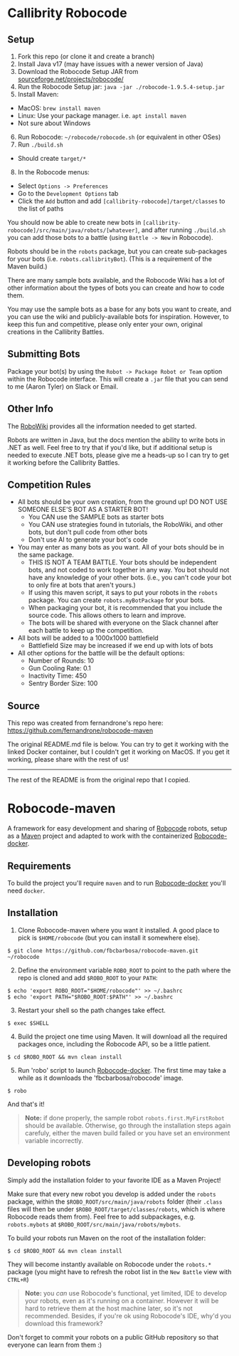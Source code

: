 # Callibrity Robocode

## Setup

1. Fork this repo (or clone it and create a branch)
2. Install Java v17 (may have issues with a newer version of Java)
3. Download the Robocode Setup JAR from [sourceforge.net/projects/robocode/](https://sourceforge.net/projects/robocode/files/robocode/1.9.5.2/robocode-1.9.5.4-setup.jar/download)
4. Run the Robocode Setup jar:
`java -jar ./robocode-1.9.5.4-setup.jar`
5. Install Maven:
  - MacOS: `brew install maven`
  - Linux: Use your package manager. i.e. `apt install maven`
  - Not sure about Windows
6. Run Robocode:
`~/robocode/robocode.sh` (or equivalent in other OSes)
7. Run `./build.sh`
  - Should create `target/*`
8. In the Robocode menus:
  - Select `Options -> Preferences`
  - Go to the `Development Options` tab
  - Click the `Add` button and add `[callibrity-robocode]/target/classes` to the list of paths

You should now be able to create new bots in `[callibrity-robocode]/src/main/java/robots/[whatever]`, and after running `./build.sh` you can add those bots to a battle (using `Battle -> New` in Robocode). 

Robots should be in the `robots` package, but you can create sub-packages for your bots (i.e. `robots.callibrityBot`). (This is a requirement of the Maven build.)

There are many sample bots available, and the Robocode Wiki has a lot of other information about the types of bots you can create and how to code them.

You may use the sample bots as a base for any bots you want to create, and you can use the wiki and publicly-available bots for inspiration. However, to keep this fun and competitive, please only enter your own, original creations in the Callibrity Battles.

## Submitting Bots

Package your bot(s) by using the `Robot -> Package Robot or Team` option within the Robocode interface. This will create a `.jar` file that you can send to me (Aaron Tyler) on Slack or Email.

## Other Info
The [RoboWiki](https://robowiki.net/wiki/Main_Page) provides all the information needed to get started.

Robots are written in Java, but the docs mention the ability to write bots in .NET as well. Feel free to try that if you'd like, but if additional setup is needed to execute .NET bots, please give me a heads-up so I can try to get it working before the Callibrity Battles.

## Competition Rules
- All bots should be your own creation, from the ground up! DO NOT USE SOMEONE ELSE'S BOT AS A STARTER BOT!
  - You CAN use the SAMPLE bots as starter bots
  - You CAN use strategies found in tutorials, the RoboWiki, and other bots, but don't pull code from other bots
  - Don't use AI to generate your bot's code
- You may enter as many bots as you want. All of your bots should be in the same package.
  - THIS IS NOT A TEAM BATTLE. Your bots should be independent bots, and not coded to work together in any way. You bot should not have any knowledge of your other bots. (i.e., you can't code your bot to only fire at bots that aren't yours.)
  - If using this maven script, it says to put your robots in the `robots` package. You can create `robots.myBotPackage` for your bots.
  - When packaging your bot, it is recommended that you include the source code. This allows others to learn and improve.
  - The bots will be shared with everyone on the Slack channel after each battle to keep up the competition.
- All bots will be added to a 1000x1000 battlefield
  - Battlefield Size may be increased if we end up with lots of bots
- All other options for the battle will be the default options:
  - Number of Rounds: 10
  - Gun Cooling Rate: 0.1
  - Inactivity Time: 450
  - Sentry Border Size: 100



## Source
This repo was created from fernandrone's repo here:
https://github.com/fernandrone/robocode-maven

The original README.md file is below. You can try to get it working with the linked Docker container, but I couldn't get it working on MacOS. If you get it working, please share with the rest of us!

---

The rest of the README is from the original repo that I copied.

# Robocode-maven

A framework for easy development and sharing of [Robocode](http://robocode.sourceforge.net/) robots, setup as a [Maven](https://maven.apache.org/) project and adapted to work with the containerized [Robocode-docker](https://github.com/fbcbarbosa/robocode-docker).

## Requirements

To build the project you'll require `maven` and to run [Robocode-docker](https://github.com/fbcbarbosa/robocode-docker) you'll need `docker`.

## Installation

1. Clone Robocode-maven where you want it installed. A good place to pick is `$HOME/robocode` (but you can install it somewhere else).

  ```
  $ git clone https://github.com/fbcbarbosa/robocode-maven.git ~/robocode
  ```

2. Define the environment variable `ROBO_ROOT` to point to the path where the repo is cloned and add `$ROBO_ROOT` to your `PATH`:

  ```
  $ echo 'export ROBO_ROOT="$HOME/robocode"' >> ~/.bashrc 
  $ echo 'export PATH="$ROBO_ROOT:$PATH"' >> ~/.bashrc
  ```
  
3. Restart your shell so the path changes take effect.

  ```
  $ exec $SHELL
  ```

4. Build the project one time using Maven. It will download all the required packages once, including the Robocode API, so be a little patient.

  ```
  $ cd $ROBO_ROOT && mvn clean install
  ```

5. Run 'robo' script to launch [Robocode-docker](https://github.com/fbcbarbosa/robocode-docker). The first time may take a while as it downloads the 'fbcbarbosa/robocode' image.

  ```
  $ robo
  ```

And that's it! 

> **Note:** if done properly, the sample robot `robots.first.MyFirstRobot` should be available. Otherwise, go through the installation steps again carefuly, either the maven build failed or you have set an environment variable incorrectly.
  
## Developing robots

Simply add the installation folder to your favorite IDE as a Maven Project! 

Make sure that every new robot you develop is added under the `robots` package, within the `$ROBO_ROOT/src/main/java/robots` folder (their `.class` files will then be under `$ROBO_ROOT/target/classes/robots`, which is where Robocode reads them from). Feel free to add subpackages, e.g. `robots.mybots` at `$ROBO_ROOT/src/main/java/robots/mybots`.

To build your robots run Maven on the root of the installation folder:

```
$ cd $ROBO_ROOT && mvn clean install
```

They will become instantly available on Robocode under the `robots.*` package (you might have to refresh the robot list in the `New Battle` view with `CTRL+R`)

> **Note:** you *can* use Robocode's functional, yet limited, IDE to develop your robots, even as it's running on a container. However it will be hard to retrieve them at the host machine later, so it's not recommended. Besides, if you're ok using Robocode's IDE, why'd you download this framework?

Don't forget to commit your robots on a public GitHub repository so that everyone can learn from them :)
